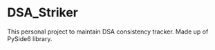 # DSA_Striker
This personal project to maintain DSA consistency tracker. Made up of PySide6 library.
